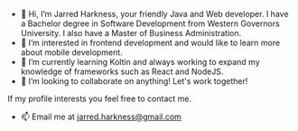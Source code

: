 - 👋 Hi, I’m Jarred Harkness, your friendly Java and Web developer. I have a Bachelor degree in Software Development from Western Governors University. I also have a Master of Business Administration.
- 👀 I’m interested in frontend development and would like to learn more about mobile development.
- 🌱 I’m currently learning Koltin and always working to expand my knowledge of frameworks such as React and NodeJS. 
- 💞️ I’m looking to collaborate on anything! Let's work together!

If my profile interests you feel free to contact me. 

- 📫 Email me at jarred.harkness@gmail.com

<!---
jxh053188/jxh053188 is a ✨ special ✨ repository because its `README.md` (this file) appears on your GitHub profile.
You can click the Preview link to take a look at your changes.
--->
